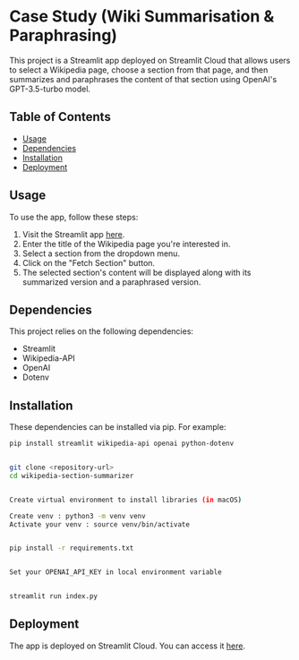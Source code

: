 # Case Study (Wiki Summarisation & Paraphrasing)

This project is a Streamlit app deployed on Streamlit Cloud that allows users to select a Wikipedia page, choose a section from that page, and then summarizes and paraphrases the content of that section using OpenAI's GPT-3.5-turbo model.

## Table of Contents

- [Usage](#usage)
- [Dependencies](#dependencies)
- [Installation](#installation)
- [Deployment](#deployment)

## Usage

To use the app, follow these steps:

1. Visit the Streamlit app [here](<https://indexpy-mukmokjngnrrq3p2el377f.streamlit.app>).
2. Enter the title of the Wikipedia page you're interested in.
3. Select a section from the dropdown menu.
4. Click on the "Fetch Section" button.
5. The selected section's content will be displayed along with its summarized version and a paraphrased version.

## Dependencies

This project relies on the following dependencies:

- Streamlit
- Wikipedia-API
- OpenAI
- Dotenv

## Installation

These dependencies can be installed via pip. For example:

```bash
pip install streamlit wikipedia-api openai python-dotenv


git clone <repository-url>
cd wikipedia-section-summarizer


Create virtual environment to install libraries (in macOS)

Create venv : python3 -m venv venv
Activate your venv : source venv/bin/activate


pip install -r requirements.txt


Set your OPENAI_API_KEY in local environment variable


streamlit run index.py
```

## Deployment

The app is deployed on Streamlit Cloud. You can access it [here](<https://indexpy-mukmokjngnrrq3p2el377f.streamlit.app>).
